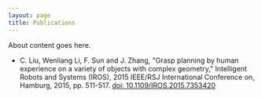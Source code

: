 ```yaml
---
layout: page
title: Publications
---
```


About content goes here.

* C. Liu, Wenliang Li, F. Sun and J. Zhang, "Grasp planning by human experience on a variety of objects with complex geometry," Intelligent Robots and Systems (IROS), 2015 IEEE/RSJ International Conference on, Hamburg, 2015, pp. 511-517.
[doi: 10.1109/IROS.2015.7353420](http://ieeexplore.ieee.org/document/7353420/?reload=true&arnumber=7353420)

